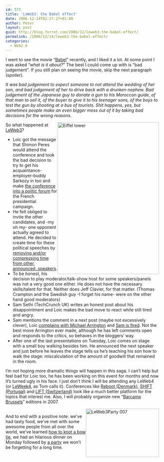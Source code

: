 ```yaml
---
id: 573
title: 'LeWeb3: the Babel effect'
date: 2006-12-14T02:27:27+01:00
author: Peter
layout: post
guid: http://blog.forret.com/2006/12/leweb3-the-babel-effect/
permalink: /2006/12/14/leweb3-the-babel-effect/
categories:
  - Web2.0
---
```

I went to see the movie &#8220;[Babel](http://blog.forret.com/2006/11/babel-japanese-september-remix/)&#8221; recently, and I liked it a lot. At some point I was asked &#8220;_what is it about?_&#8221; The best I could come up with is &#8220;bad judgement&#8221;. If you still plan on seeing the movie, skip the next paragraph (spoiler).

_It was bad judgement to expect someone to not attend the wedding of her son, and bad judgement of her to drive back with a drunken nephew. Bad judgement of the Japanese guy to donate a gun to his Moroccon guide, of that man to sell it, of the buyer to give it to his teenager sons, of the boys to test the gun by shooting at a bus of tourists. Shit happens, yes, but sometimes people make an even bigger mess out of it by taking bad decisions for the wrong reasons._

[<img  src="http://static.flickr.com/128/319756992_a9f09fd420.jpg" style="float: right" width="333" height="500" alt="Eiffel tower" />](http://www.flickr.com/photos/pforret/319756992/ "Photo Sharing")So what happened at [LeWeb3](http://www.leweb3.com)? 

  * Loic got the message that Shimon Peres would attend the conference and took the bad decision to try to get his acquaintance-employer-buddy Sarkozy in too and make [the conference into a politic forum](http://www.hyperorg.com/blogger/mtarchive/leweb_sarkousi_conservative_ca.html) for the French presidential campaign. 
  * He felt obliged to invite the other candidates, and -my oh my- one opponent actually agreed to attend. He decided to create time for these political speeches by [removing and/or compressing time from other, announced, speakers](http://www.nevillehobson.com/2006/12/13/le-web-3-a-french-farce-or-is-it-a-tragedy/).
  * To be honest, his decision to play moderator/talk-show host for some speakers/panels was not a very good one either. He does not have the necessary skills/talent for that. Neither does Jeff Clavier, for that matter. (Thomas Crampton and the Swedish guy -I forget his name- were on the other hand good moderators)
  * Sam Sethi (TechCrunch UK) writes an honest post about his disappointment and Loic makes the bad move to react while still tired and angry. 
  * Sam mentions the comment in a next post (maybe not excessively clever), Loic [complains with Michael Arrington](http://www.crunchnotes.com/?p=322) and [Sam is fired](http://robinwauters.typepad.com/marketingblog/2006/12/le_web_3_about_.html). Not the best move Arrington ever made, although he has left comments open and responds to the critics, so behaves in the bloggers&#8217; way.
  * After one of the last presentations on Tuesday, Loic comes on stage with a small boy walking besides him. He announced the next speaker and just before he leaves the stage tells us he&#8217;s teaching his son how to walk the stage: miscalculation of the amount of goodwill that remained in the room.

I&#8217;m not hoping more dramatic things will happen in this saga. I can&#8217;t help but feel bad for Loic too, he has been working on this event for months and now it&#8217;s turned ugly in his face. I just don&#8217;t think I will be attending any LeWeb4 (or [LeWeek4](http://www.tomrafteryit.net/le-web-3-renamed-loic-pronounced-le-week/), as Tom calls it). Conferences like [Reboot (Denmark)](http://reboot.dk/), [SHIFT (Portugal)](http://wiki.shift.pt/doku.php) and [LIFT (Switzerland)](http://www.lift06.org/2007/index.php) look like a much better platform for the topics that interest me. Also, I will probably organize new &#8220;[Barcamp Brussels](http://barcamp.forret.com/)&#8221; editions in 2007. 

[<img  src="http://static.flickr.com/144/320351656_7ba158629c_m.jpg" style="float: right" width="240" height="160" alt="LeWeb3Party 007" />](http://www.flickr.com/photos/pforret/320351656/ "Photo Sharing")  
And to end with a positive note: we&#8217;ve had tasty food, we&#8217;ve met with some awesome people from all over the world, we&#8217;ve learned [how to knot a bow tie](http://www.youtube.com/watch?v=8K1k5eAygoE), we had an hilarious dinner on Monday followed by [a party](http://www.youtube.com/watch?v=reShQHOhNaw) we won&#8217;t be forgetting for a long time.